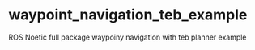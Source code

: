 # waypoint_navigation_teb_example
ROS Noetic full package waypoiny navigation with teb planner example
